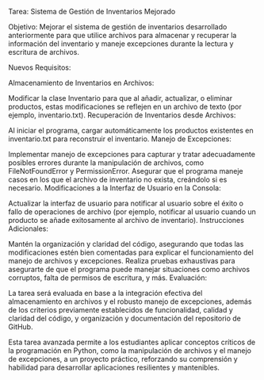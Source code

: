 Tarea: Sistema de Gestión de Inventarios Mejorado

Objetivo: Mejorar el sistema de gestión de inventarios desarrollado anteriormente para que utilice archivos para almacenar y recuperar la información del inventario y maneje excepciones durante la lectura y escritura de archivos.

Nuevos Requisitos:

Almacenamiento de Inventarios en Archivos:

Modificar la clase Inventario para que al añadir, actualizar, o eliminar productos, estas modificaciones se reflejen en un archivo de texto (por ejemplo, inventario.txt).
Recuperación de Inventarios desde Archivos:

Al iniciar el programa, cargar automáticamente los productos existentes en inventario.txt para reconstruir el inventario.
Manejo de Excepciones:

Implementar manejo de excepciones para capturar y tratar adecuadamente posibles errores durante la manipulación de archivos, como FileNotFoundError y PermissionError.
Asegurar que el programa maneje casos en los que el archivo de inventario no exista, creándolo si es necesario.
Modificaciones a la Interfaz de Usuario en la Consola:

Actualizar la interfaz de usuario para notificar al usuario sobre el éxito o fallo de operaciones de archivo (por ejemplo, notificar al usuario cuando un producto se añade exitosamente al archivo de inventario).
Instrucciones Adicionales:

Mantén la organización y claridad del código, asegurando que todas las modificaciones estén bien comentadas para explicar el funcionamiento del manejo de archivos y excepciones.
Realiza pruebas exhaustivas para asegurarte de que el programa puede manejar situaciones como archivos corruptos, falta de permisos de escritura, y más.
Evaluación:

La tarea será evaluada en base a la integración efectiva del almacenamiento en archivos y el robusto manejo de excepciones, además de los criterios previamente establecidos de funcionalidad, calidad y claridad del código, y organización y documentación del repositorio de GitHub.

Esta tarea avanzada permite a los estudiantes aplicar conceptos críticos de la programación en Python, como la manipulación de archivos y el manejo de excepciones, a un proyecto práctico, reforzando su comprensión y habilidad para desarrollar aplicaciones resilientes y mantenibles.